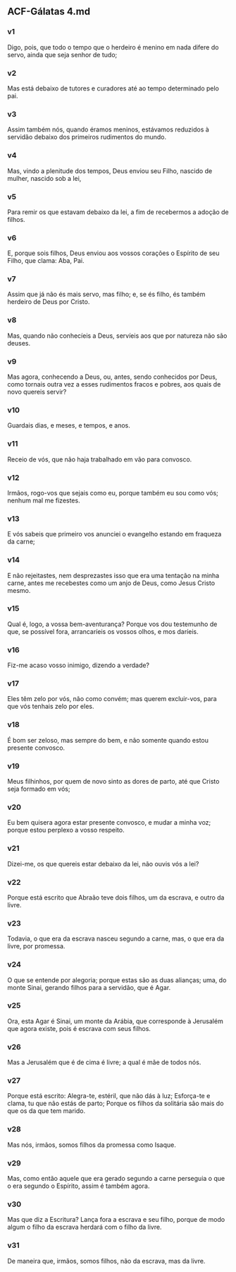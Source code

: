 ## ACF-Gálatas 4.md
### v1
 Digo, pois, que todo o tempo que o herdeiro é menino em nada difere do servo, ainda que seja senhor de tudo;
### v2
 Mas está debaixo de tutores e curadores até ao tempo determinado pelo pai.
### v3
 Assim também nós, quando éramos meninos, estávamos reduzidos à servidão debaixo dos primeiros rudimentos do mundo.
### v4
 Mas, vindo a plenitude dos tempos, Deus enviou seu Filho, nascido de mulher, nascido sob a lei,
### v5
 Para remir os que estavam debaixo da lei, a fim de recebermos a adoção de filhos.
### v6
 E, porque sois filhos, Deus enviou aos vossos corações o Espírito de seu Filho, que clama: Aba, Pai.
### v7
 Assim que já não és mais servo, mas filho; e, se és filho, és também herdeiro de Deus por Cristo.
### v8
 Mas, quando não conhecíeis a Deus, servíeis aos que por natureza não são deuses.
### v9
 Mas agora, conhecendo a Deus, ou, antes, sendo conhecidos por Deus, como tornais outra vez a esses rudimentos fracos e pobres, aos quais de novo quereis servir?
### v10
 Guardais dias, e meses, e tempos, e anos.
### v11
 Receio de vós, que não haja trabalhado em vão para convosco.
### v12
 Irmãos, rogo-vos que sejais como eu, porque também eu sou como vós; nenhum mal me fizestes.
### v13
 E vós sabeis que primeiro vos anunciei o evangelho estando em fraqueza da carne;
### v14
 E não rejeitastes, nem desprezastes isso que era uma tentação na minha carne, antes me recebestes como um anjo de Deus, como Jesus Cristo mesmo.
### v15
 Qual é, logo, a vossa bem-aventurança? Porque vos dou testemunho de que, se possível fora, arrancaríeis os vossos olhos, e mos daríeis.
### v16
 Fiz-me acaso vosso inimigo, dizendo a verdade?
### v17
 Eles têm zelo por vós, não como convém; mas querem excluir-vos, para que vós tenhais zelo por eles.
### v18
 É bom ser zeloso, mas sempre do bem, e não somente quando estou presente convosco.
### v19
 Meus filhinhos, por quem de novo sinto as dores de parto, até que Cristo seja formado em vós;
### v20
 Eu bem quisera agora estar presente convosco, e mudar a minha voz; porque estou perplexo a vosso respeito.
### v21
 Dizei-me, os que quereis estar debaixo da lei, não ouvis vós a lei?
### v22
 Porque está escrito que Abraão teve dois filhos, um da escrava, e outro da livre.
### v23
 Todavia, o que era da escrava nasceu segundo a carne, mas, o que era da livre, por promessa.
### v24
 O que se entende por alegoria; porque estas são as duas alianças; uma, do monte Sinai, gerando filhos para a servidão, que é Agar.
### v25
 Ora, esta Agar é Sinai, um monte da Arábia, que corresponde à Jerusalém que agora existe, pois é escrava com seus filhos.
### v26
 Mas a Jerusalém que é de cima é livre; a qual é mãe de todos nós.
### v27
 Porque está escrito: Alegra-te, estéril, que não dás à luz; Esforça-te e clama, tu que não estás de parto; Porque os filhos da solitária são mais do que os da que tem marido.
### v28
 Mas nós, irmãos, somos filhos da promessa como Isaque.
### v29
 Mas, como então aquele que era gerado segundo a carne perseguia o que o era segundo o Espírito, assim é também agora.
### v30
 Mas que diz a Escritura? Lança fora a escrava e seu filho, porque de modo algum o filho da escrava herdará com o filho da livre.
### v31
 De maneira que, irmãos, somos filhos, não da escrava, mas da livre.
